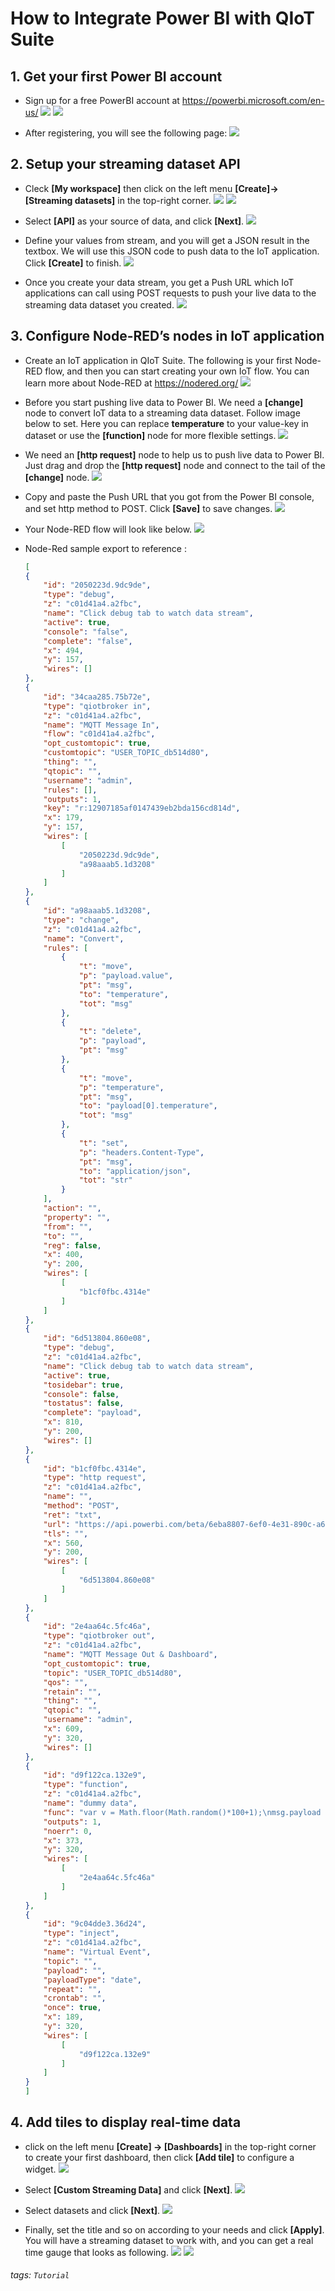 # How to Integrate Power BI with QIoT Suite

## 1. Get your first Power BI account

- Sign up for a free PowerBI account at https://powerbi.microsoft.com/en-us/
  ![](en.assets/EjSaYPb.png)
  ![](en.assets/znPJO6F.png)
  
- After registering, you will see the following page:
  ![](en.assets/3XtwFn0.png)

## 2. Setup your streaming dataset API

- Cleck **\[My workspace\]** then click on the left menu **\[Create\]->\[Streaming datasets\]** in the top-right corner.
  ![](en.assets/RHwCn7t.png)
  ![](en.assets/A0bHYv4.png)

- Select **\[API\]** as your source of data, and click **\[Next\]**.
  ![](en.assets/qwAw3LR.png)
  
- Define your values from stream, and you will get a JSON result in the textbox. We will use this JSON code to push data to the IoT application. Click **\[Create\]** to finish.
  ![](en.assets/M0Yanqa.png)
  
- Once you create your data stream, you get a Push URL which IoT applications can call using POST requests to push your live data to the streaming data dataset you created.
  ![](en.assets/VxBXVDl.png)

## 3. Configure Node-RED’s nodes in IoT application

- Create an IoT application in QIoT Suite. The following is your first Node-RED flow, and then you can start creating your own IoT flow. You can learn more about Node-RED at https://nodered.org/
  ![](en.assets/GBmWP1i.png)
  
- Before you start pushing live data to Power BI. We need a **\[change\]** node to convert IoT data to a streaming data dataset. Follow image below to set. Here you can replace **temperature** to your value-key in dataset or use the **\[function\]** node for more flexible settings.
  ![](en.assets/qNpZTPR.png)
  
- We need an **\[http request\]** node to help us to push live data to Power BI. Just drag and drop the **\[http request\]** node and connect to the tail of the **\[change\]** node.
  ![](en.assets/2NopiqU.png)
  
- Copy and paste the Push URL that you got from the Power BI console, and set http method to POST. Click **\[Save\]** to save changes.
  ![](en.assets/2BMFY5a.png)
  
- Your Node-RED flow will look like below.
  ![](en.assets/QgEHFD1.png)
  
- Node-Red sample export to reference : 
    ```json
    [
    {
        "id": "2050223d.9dc9de",
        "type": "debug",
        "z": "c01d41a4.a2fbc",
        "name": "Click debug tab to watch data stream",
        "active": true,
        "console": "false",
        "complete": "false",
        "x": 494,
        "y": 157,
        "wires": []
    },
    {
        "id": "34caa285.75b72e",
        "type": "qiotbroker in",
        "z": "c01d41a4.a2fbc",
        "name": "MQTT Message In",
        "flow": "c01d41a4.a2fbc",
        "opt_customtopic": true,
        "customtopic": "USER_TOPIC_db514d80",
        "thing": "",
        "qtopic": "",
        "username": "admin",
        "rules": [],
        "outputs": 1,
        "key": "r:12907185af0147439eb2bda156cd814d",
        "x": 179,
        "y": 157,
        "wires": [
            [
                "2050223d.9dc9de",
                "a98aaab5.1d3208"
            ]
        ]
    },
    {
        "id": "a98aaab5.1d3208",
        "type": "change",
        "z": "c01d41a4.a2fbc",
        "name": "Convert",
        "rules": [
            {
                "t": "move",
                "p": "payload.value",
                "pt": "msg",
                "to": "temperature",
                "tot": "msg"
            },
            {
                "t": "delete",
                "p": "payload",
                "pt": "msg"
            },
            {
                "t": "move",
                "p": "temperature",
                "pt": "msg",
                "to": "payload[0].temperature",
                "tot": "msg"
            },
            {
                "t": "set",
                "p": "headers.Content-Type",
                "pt": "msg",
                "to": "application/json",
                "tot": "str"
            }
        ],
        "action": "",
        "property": "",
        "from": "",
        "to": "",
        "reg": false,
        "x": 400,
        "y": 200,
        "wires": [
            [
                "b1cf0fbc.4314e"
            ]
        ]
    },
    {
        "id": "6d513804.860e08",
        "type": "debug",
        "z": "c01d41a4.a2fbc",
        "name": "Click debug tab to watch data stream",
        "active": true,
        "tosidebar": true,
        "console": false,
        "tostatus": false,
        "complete": "payload",
        "x": 810,
        "y": 200,
        "wires": []
    },
    {
        "id": "b1cf0fbc.4314e",
        "type": "http request",
        "z": "c01d41a4.a2fbc",
        "name": "",
        "method": "POST",
        "ret": "txt",
        "url": "https://api.powerbi.com/beta/6eba8807-6ef0-4e31-890c-a6ecfbb98568/datasets/28c220f3-df96-41d4-a74e-a86db6743c49/rows?key=OzjegMmsmOm%2Bg6II%2Bnx1HTAio%2FhxCRZtKwt3TeA3uW4HyN2BT1SU2xJ%2F5RTq%2F2sLkm1sA5F02KxdilA3x41Phw%3D%3D",
        "tls": "",
        "x": 560,
        "y": 200,
        "wires": [
            [
                "6d513804.860e08"
            ]
        ]
    },
    {
        "id": "2e4aa64c.5fc46a",
        "type": "qiotbroker out",
        "z": "c01d41a4.a2fbc",
        "name": "MQTT Message Out & Dashboard",
        "opt_customtopic": true,
        "topic": "USER_TOPIC_db514d80",
        "qos": "",
        "retain": "",
        "thing": "",
        "qtopic": "",
        "username": "admin",
        "x": 609,
        "y": 320,
        "wires": []
    },
    {
        "id": "d9f122ca.132e9",
        "type": "function",
        "z": "c01d41a4.a2fbc",
        "name": "dummy data",
        "func": "var v = Math.floor(Math.random()*100+1);\nmsg.payload = {value:v};\nreturn msg;",
        "outputs": 1,
        "noerr": 0,
        "x": 373,
        "y": 320,
        "wires": [
            [
                "2e4aa64c.5fc46a"
            ]
        ]
    },
    {
        "id": "9c04dde3.36d24",
        "type": "inject",
        "z": "c01d41a4.a2fbc",
        "name": "Virtual Event",
        "topic": "",
        "payload": "",
        "payloadType": "date",
        "repeat": "",
        "crontab": "",
        "once": true,
        "x": 189,
        "y": 320,
        "wires": [
            [
                "d9f122ca.132e9"
            ]
        ]
    }
    ]
    ```

## 4. Add tiles to display real-time data

- click on the left menu **\[Create\] -> \[Dashboards\]** in the top-right corner to create your first dashboard, then click **\[Add tile\]** to configure a widget.
  ![](en.assets/mUgibMa.png)
  
- Select **\[Custom Streaming Data\]** and click **\[Next\]**.
  ![](en.assets/xRZ8VHp.png)
  
- Select datasets and click **\[Next\]**.
  ![](en.assets/gaNfSVb.png)
  
- Finally, set the title and so on according to your needs and click **\[Apply\]**. You will have a streaming dataset to work with, and you can get a real time gauge that looks as following.
  ![](en.assets/7XYV4AY.png)
  ![](en.assets/aDoOBLS.png)
###### tags: `Tutorial`